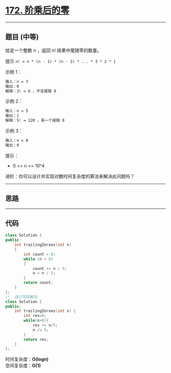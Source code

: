 # [172. 阶乘后的零](https://leetcode.cn/problems/factorial-trailing-zeroes/description/)

---

## 题目 (中等)

给定一个整数 n ，返回 n! 结果中尾随零的数量。  

提示 `n! = n * (n - 1) * (n - 2) * ... * 3 * 2 * 1`  

示例 1：  

```markdown
输入：n = 3
输出：0
解释：3! = 6 ，不含尾随 0
```

示例 2：  

```markdown
输入：n = 5
输出：1
解释：5! = 120 ，有一个尾随 0
```

示例 3：  

```markdown
输入：n = 0
输出：0
```

提示：  

- 0 <= n <= 10^4

进阶：你可以设计并实现对数时间复杂度的算法来解决此问题吗？

---

## 思路

---

## 代码

```C++
class Solution {
public:
    int trailingZeroes(int n) 
    {
        int count = 0;
        while (n > 0) 
        {
            count += n / 5;
            n = n / 5;
        }
        return count;
    }
};
//  自己写的解法 
class Solution {
public:
    int trailingZeroes(int n) {
        int res=0;
        while(n>0){
            res += n/5;
            n /= 5;
        }
        return res;
    }
};
```

时间复杂度：**O(logn)**  
空间复杂度：**O(1)**
